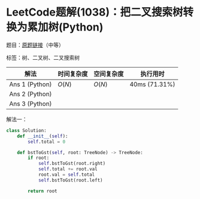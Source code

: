 # LeetCode题解(1038)：把二叉搜索树转换为累加树(Python)

题目：[原题链接](https://leetcode-cn.com/problems/binary-search-tree-to-greater-sum-tree/)（中等）

标签：树、二叉树、二叉搜索树

| 解法           | 时间复杂度 | 空间复杂度 | 执行用时      |
| -------------- | ---------- | ---------- | ------------- |
| Ans 1 (Python) | $O(N)$     | $O(N)$     | 40ms (71.31%) |
| Ans 2 (Python) |            |            |               |
| Ans 3 (Python) |            |            |               |

解法一：

```python
class Solution:
    def __init__(self):
        self.total = 0

    def bstToGst(self, root: TreeNode) -> TreeNode:
        if root:
            self.bstToGst(root.right)
            self.total += root.val
            root.val = self.total
            self.bstToGst(root.left)

        return root
```
